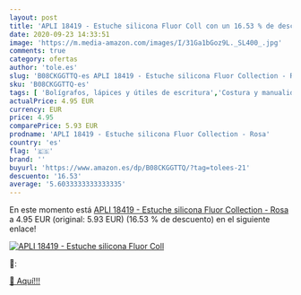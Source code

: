```yaml
---
layout: post
title: 'APLI 18419 - Estuche silicona Fluor Coll con un 16.53 % de descuento'
date: 2020-09-23 14:33:51
image: 'https://m.media-amazon.com/images/I/31Ga1bGoz9L._SL400_.jpg'
comments: true
category: ofertas
author: 'tole.es'
slug: 'B08CKGGTTQ-es APLI 18419 - Estuche silicona Fluor Collection - Rosa'
sku: 'B08CKGGTTQ-es'
tags: [ 'Bolígrafos, lápices y útiles de escritura','Costura y manualidades','Dibujo','Hogar y cocina','Lápices','Marcadores','Materiales de dibujo','Oficina y papelería','Portaminas','Rotuladores y subrayadores','Subrayadores','apli', ]
actualPrice: 4.95 EUR
currency: EUR
price: 4.95
comparePrice: 5.93 EUR
prodname: 'APLI 18419 - Estuche silicona Fluor Collection - Rosa'
country: 'es'
flag: '🇪🇸'
brand: ''
buyurl: 'https://www.amazon.es/dp/B08CKGGTTQ/?tag=tolees-21'
descuento: '16.53'
average: '5.6033333333333335'
---
```


En este momento está [APLI 18419 - Estuche silicona Fluor Collection - Rosa](https://www.amazon.es/dp/B08CKGGTTQ/?tag=tolees-21) a 4.95 EUR (original: 5.93 EUR) (16.53 %  de descuento) en el siguiente enlace!

[![APLI 18419 - Estuche silicona Fluor Coll](https://m.media-amazon.com/images/I/31Ga1bGoz9L._SL400_.jpg)](https://www.amazon.es/dp/B08CKGGTTQ/?tag=tolees-21)

🔎:


[🛒 Aquí!!!](https://www.amazon.es/dp/B08CKGGTTQ/?tag=tolees-21)

